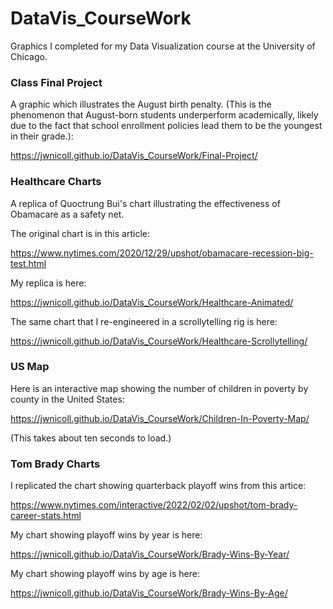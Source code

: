 # DataVis_CourseWork
Graphics I completed for my Data Visualization course at the University of Chicago.

### Class Final Project
A graphic which illustrates the August birth penalty. (This is the phenomenon that August-born
students underperform academically, likely due to the fact that school enrollment policies
lead them to be the youngest in their grade.):

https://jwnicoll.github.io/DataVis_CourseWork/Final-Project/

### Healthcare Charts
A replica of Quoctrung Bui's chart illustrating the effectiveness of Obamacare as a safety net.

The original chart is in this article:

https://www.nytimes.com/2020/12/29/upshot/obamacare-recession-big-test.html

My replica is here:

https://jwnicoll.github.io/DataVis_CourseWork/Healthcare-Animated/

The same chart that I re-engineered in a scrollytelling rig is here:

https://jwnicoll.github.io/DataVis_CourseWork/Healthcare-Scrollytelling/

### US Map
Here is an interactive map showing the number of children in poverty by county in the United States:

https://jwnicoll.github.io/DataVis_CourseWork/Children-In-Poverty-Map/

(This takes about ten seconds to load.)

### Tom Brady Charts
I replicated the chart showing quarterback playoff wins from this artice:

https://www.nytimes.com/interactive/2022/02/02/upshot/tom-brady-career-stats.html

My chart showing playoff wins by year is here:

https://jwnicoll.github.io/DataVis_CourseWork/Brady-Wins-By-Year/

My chart showing playoff wins by age is here:

https://jwnicoll.github.io/DataVis_CourseWork/Brady-Wins-By-Age/
